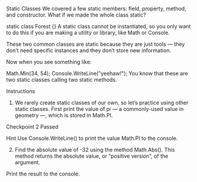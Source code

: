 Static Classes
We covered a few static members: field, property, method, and constructor. What if we made the whole class static?

static class Forest {}
A static class cannot be instantiated, so you only want to do this if you are making a utility or library, like Math or Console.

These two common classes are static because they are just tools — they don’t need specific instances and they don’t store new information.

Now when you see something like:

Math.Min(34, 54);
Console.WriteLine("yeehaw!");
You know that these are two static classes calling two static methods.

Instructions

1.  We rarely create static classes of our own, so let’s practice using other static classes. First print the value of pi — a commonly-used value in geometry —, which is stored in Math.PI.

Checkpoint 2 Passed

Hint
Use Console.WriteLine() to print the value Math.PI to the console.

2.  Find the absolute value of -32 using the method Math.Abs(). This method returns the absolute value, or “positive version”, of the argument.

Print the result to the console.
